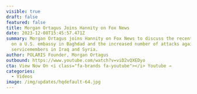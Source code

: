 ```yaml
---
visible: true
draft: false
featured: false
title: Morgan Ortagus Joins Hannity on Fox News
date: 2023-12-08T15:45:57.471Z
summary: Morgan Ortagus joins Hannity on Fox News to discuss the recent attack
  on a U.S. embassy in Baghdad and the increased number of attacks against U.S.
  servicemembers in Iraq and Syria.
author: POLARIS Founder, Morgan Ortagus
outbound: https://www.youtube.com/watch?v=viD2vQXEDyo
cta: View Now On <i class="fa-brands fa-youtube"></i> Youtube →
categories:
  - Videos
image: /img/updates/hqdefault-64.jpg
---
```

